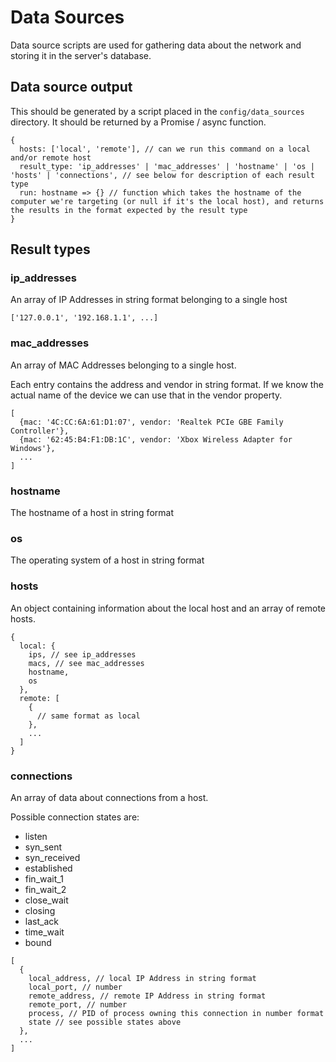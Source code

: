 # Data Sources

Data source scripts are used for gathering data about the network and storing it in the server's database.

## Data source output

This should be generated by a script placed in the `config/data_sources` directory. It should be returned by a Promise / async function.

    {
      hosts: ['local', 'remote'], // can we run this command on a local and/or remote host
      result_type: 'ip_addresses' | 'mac_addresses' | 'hostname' | 'os | 'hosts' | 'connections', // see below for description of each result type
      run: hostname => {} // function which takes the hostname of the computer we're targeting (or null if it's the local host), and returns the results in the format expected by the result type 
    }

## Result types

### ip_addresses

An array of IP Addresses in string format belonging to a single host

    ['127.0.0.1', '192.168.1.1', ...]

### mac_addresses

An array of MAC Addresses belonging to a single host.

Each entry contains the address and vendor in string format. If we know the actual name of the device we can use that in the vendor property.

    [
      {mac: '4C:CC:6A:61:D1:07', vendor: 'Realtek PCIe GBE Family Controller'},
      {mac: '62:45:B4:F1:DB:1C', vendor: 'Xbox Wireless Adapter for Windows'},
      ...
    ]

### hostname

The hostname of a host in string format

### os

The operating system of a host in string format

### hosts

An object containing information about the local host and an array of remote hosts.

    {
      local: {
        ips, // see ip_addresses
        macs, // see mac_addresses
        hostname,
        os
      },
      remote: [
        {
          // same format as local
        },
        ...
      ]
    }

### connections

An array of data about connections from a host.

Possible connection states are:
  - listen
  - syn_sent
  - syn_received
  - established
  - fin_wait_1
  - fin_wait_2
  - close_wait
  - closing
  - last_ack
  - time_wait
  - bound

</a>

    [
      {
        local_address, // local IP Address in string format
        local_port, // number
        remote_address, // remote IP Address in string format
        remote_port, // number
        process, // PID of process owning this connection in number format
        state // see possible states above
      },
      ...
    ]